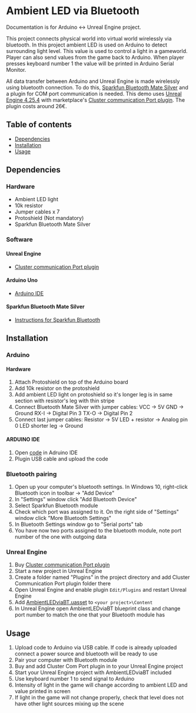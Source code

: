# Ambient LED via Bluetooth
Documentation is for Arduino <-> Unreal Engine project.

This project connects physical world into virtual world wirelessly via bluetooth. In this project ambient LED is used on Arduino to detect surrounding light level. This value is used to control a light in a gameworld. Player can also send values from the game back to Arduino. When player presses keyboard number 1 the value will be printed in Arduino Serial Monitor. 

All data transfer between Arduino and Unreal Engine is made wirelessly using bluetooth connection. To do this, [Sparkfun Bluetooth Mate Silver](https://www.sparkfun.com/products/12576?_ga=2.249061124.245259742.1607244308-1158639612.1605182896) and a plugin for COM port communication is needed. This demo uses [Unreal Engine 4.25.4](https://www.unrealengine.com/en-US/) with marketplace's [Cluster communication Port plugin](https://docs.unrealengine.com/marketplace/en-US/product/cluster-communication-port?lang=en-US). The plugin costs around 26€.

## Table of contents
* [Dependencies](#dependencies)
* [Installation](#installation)
* [Usage](#usage)

## Dependencies

### Hardware
* Ambient LED light
* 10k resistor
* Jumper cables x 7
* Protoshield (Not mandatory)
* Sparkfun Bluetooth Mate Silver

### Software

#### Unreal Engine
* [Cluster communication Port plugin](https://docs.unrealengine.com/marketplace/en-US/product/cluster-communication-port?lang=en-US)

#### Arduino Uno
* [Arduino IDE](https://www.arduino.cc/en/software)

#### Sparkfun Bluetooth Mate Silver
* [Instructions for Sparkfun Bluetooth](https://learn.sparkfun.com/tutorials/using-the-bluesmirf?_ga=2.139351216.245259742.1607244308-1158639612.1605182896)

## Installation

### Arduino

#### Hardware
1. Attach Protoshield on top of the Arduino board
2. Add 10k resistor on the protoshield
3. Add ambient LED light on protoshield so it's longer leg is in same section with resistor's leg with thin stripe
4. Connect Bluetooth Mate Silver with jumper cables: 
    VCC -> 5V
    GND -> Ground
    RX-I -> Digital Pin 3
    TX-O -> Digital Pin 2
5. Connect last jumper cables:
    Resistor -> 5V
    LED + resistor -> Analog pin 0
    LED shorter leg -> Ground

#### ARDUINO IDE
1. Open [code](https://github.com/HAMK-ICT-Project8/arduino-projects/tree/main/Cluster%20Communication%20Port/Ambient%20LED%20via%20BT/ambientBT.ino) in Adruino IDE
2. Plugin USB cable and upload the code

### Bluetooth pairing
1. Open up your computer's bluetooth settings. In Windows 10, right-click Bluetooth icon in toolbar -> "Add Device"
2. In "Settings" window click "Add Bluetooth Device"
3. Select Sparkfun Bluetooth module
4. Check which port was assigned to it. On the right side of "Settings" window click "More Bluetooth Settings"
5. In Bluetooth Settings window go to "Serial ports" tab
6. You have now two ports assigned to the bluetooth module, note port number of the one with outgoing data

### Unreal Engine
1. Buy [Cluster communication Port plugin](https://docs.unrealengine.com/marketplace/en-US/product/cluster-communication-port?lang=en-US)
2. Start a new project in Unreal Engine
3. Create a folder named "Plugins" in the project directory and add Cluster Communication Port plugin folder there
4. Open Unreal Engine and enable plugin `Edit/Plugins` and restart Unreal Engine
5. Add [AmbientLEDviaBT.uasset](https://github.com/HAMK-ICT-Project8/arduino-projects/tree/main/Cluster%20Communication%20Port/Ambient%20LED%20via%20BT/AmbientLEDviaBT.uasset) to `<your project>\Content`
6. In Unreal Engine open AmbientLEDviaBT blueprint class and change port number to match the one that your Bluetooth module has

## Usage

1. Upload code to Arduino via USB cable. If code is already uploaded connect a power source and bluetooth will be ready to use
2. Pair your computer with Bluetooth module
3. Buy and add Cluster Com Port plugin in to your Unreal Engine project
4. Start your Unreal Engine project with AmbientLEDviaBT included
5. Use keyboard number 1 to send signal to Arduino
6. Intensity of light in the game will change according to ambient LED and value printed in screen
7. If light in the game will not change properly, check that level does not have other light sources mixing up the scene
